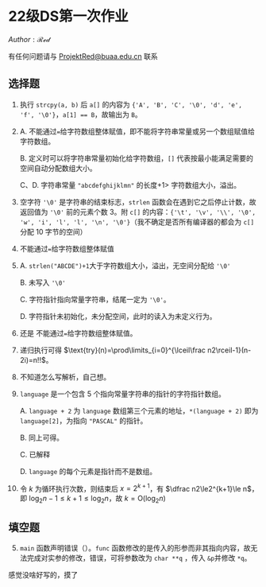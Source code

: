 # 22级DS第一次作业

$Author : \mathcal{Red}$

有任何问题请与 ProjektRed@buaa.edu.cn 联系

## 选择题

1. 执行 `strcpy(a, b)` 后 `a[]` 的内容为 `{'A', 'B', 'C', '\0', 'd', 'e', 'f', '\0'}`，`a[1] == B`，故输出为 `B`。

2. A. 不能通过`=`给字符数组整体赋值，即不能将字符串常量或另一个数组赋值给字符数组。

   B. 定义时可以将字符串常量初始化给字符数组，`[]` 代表按最小能满足需要的空间自动分配数组大小。

   C、D. 字符串常量 `"abcdefghijklmn"` 的长度$+ 1 >$ 字符数组大小，溢出。

3. 空字符 `'\0'` 是字符串的结束标志，`strlen` 函数会在遇到它之后停止计数，故返回值为 `'\0'` 前的元素个数 $3$。附 `c[]` 的内容：`{'\t', '\v', '\\', '\0', 'w', 'i', 'l', 'l', '\n', '\0'}`（我不确定是否所有编译器的都会为 `c[]` 分配 $10$ 字节的空间）

4. 不能通过`=`给字符数组整体赋值

5. A. `strlen("ABCDE")+1`大于字符数组大小，溢出，无空间分配给 `'\0'`

   B. 未写入 `'\0'`

   C. 字符指针指向常量字符串，结尾一定为 `'\0'`。

   D. 字符指针未初始化，未分配空间，此时的读入为未定义行为。

6. 还是 不能通过`=`给字符数组整体赋值。

7. 递归执行可得 $\text{try}(n)=\prod\limits_{i=0}^{\lceil\frac n2\rceil-1}(n-2i)=n!!$。

8. 不知道怎么写解析，自己想。

9. `language` 是一个包含 $5$ 个指向常量字符串的指针的字符指针数组。

   A. `language + 2` 为 `language` 数组第三个元素的地址，`*(language + 2)` 即为 `language[2]`，为指向  `"PASCAL"` 的指针。

   B. 同上可得。

   C. 已解释

   D. `language` 的每个元素是指针而不是数组。

10. 令 $k$ 为循环执行次数，则结束后 $x=2^{k+1}$，有 $\dfrac n2\le2^{k+1}\le n$，即 $\log_2n-1\le k+1\le\log_2n$，故 $k=\text{O}(\log_2n)$

## 填空题

5. `main` 函数声明错误（）。`func` 函数修改的是传入的形参而非其指向内容，故无法完成对实参的修改，错误，可将参数改为 `char **q` ，传入 `&p`并修改 `*q`。

感觉没啥好写的，摸了